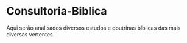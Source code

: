 # Consultoria-Biblica
Aqui serão analisados diversos estudos e doutrinas bíblicas das mais diversas vertentes. 

